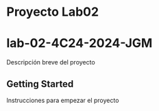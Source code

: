 # Proyecto Lab02

# lab-02-4C24-2024-JGM 

Descripción breve del proyecto

## Getting Started

Instrucciones para empezar el proyecto

